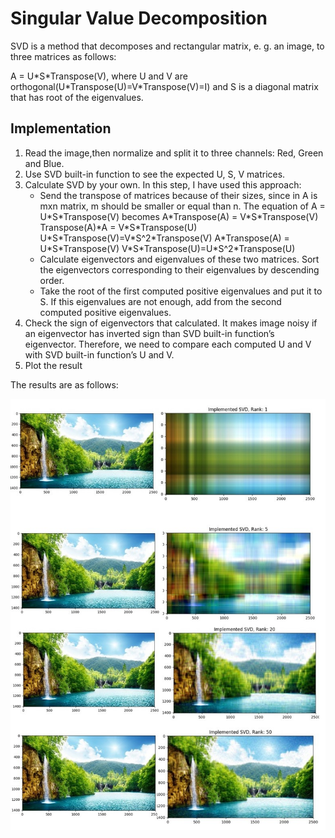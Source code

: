 # Singular Value Decomposition

SVD is a method that decomposes and rectangular matrix, e. g. an image, to three matrices
as follows:

A = U\*S\*Transpose(V), where U and V are orthogonal(U\*Transpose(U)=V\*Transpose(V)=I) and S is a diagonal matrix that has root of
the eigenvalues.

## Implementation
1. Read the image,then normalize and split it to three channels: Red, Green and Blue.
2. Use SVD built-in function to see the expected U, S, V matrices.
3. Calculate SVD by your own. In this step, I have used this approach:
	- Send the transpose of matrices because of their sizes, since in A is mxn matrix, m should
	be smaller or equal than n.
	The equation of A = U\*S\*Transpose(V) becomes A\*Transpose(A) = V\*S\*Transpose(V)
	Transpose(A)\*A = V\*S\*Transpose(U) U\*S\*Transpose(V)=V\*S^2\*Transpose(V) 
	A\*Transpose(A) = U\*S\*Transpose(V) V\*S\*Transpose(U)=U\*S^2\*Transpose(U)
	- Calculate eigenvectors and eigenvalues of these two matrices. Sort the eigenvectors
	corresponding to their eigenvalues by descending order.
	- Take the root of the first computed positive eigenvalues and put it to S. If this
	eigenvalues are not enough, add from the second computed positive eigenvalues.
4. Check the sign of eigenvectors that calculated. It makes image noisy if an eigenvector has
inverted sign than SVD built-in function’s eigenvector. Therefore, we need to compare each
computed U and V with SVD built-in function’s U and V.
5. Plot the result

The results are as follows:

![Results](output/result-for-different-ranks.jpg?raw=true)